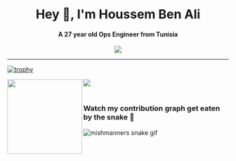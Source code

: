 
<h1 align="center">Hey 👋, I'm Houssem Ben Ali</h1>
<h4 align="center">A 27 year old Ops Engineer from Tunisia</h4>

<div align="center"><img src="https://komarev.com/ghpvc/?username=hbenali"/></div>

----

[![trophy](https://github-profile-trophy.vercel.app/?username=hbenali&theme=dracula)](https://github.com/ryo-ma/github-profile-trophy)

<div>
  <img height="170" align="left" src="https://github-readme-stats.vercel.app/api?username=hbenali&count_private=true&show_icons=true&theme=dracula" />
  <img src="https://github-readme-stats.vercel.app/api/top-langs/?username=hbenali&theme=dracula&langs_count=15&layout=compact&hide=php" />
</div>
<br/>
<!-- [![trophy](https://github-profile-trophy.vercel.app/?username=hbenali&theme=radical)](https://github.com/ryo-ma/github-profile-trophy) ONLY if I want to show the trophy things here -->

### Watch my contribution graph get eaten by the snake 🐍

<!-- platane/snk works, it just puts it on a new branch -->
![mishmanners snake gif](https://github.com/hbenali/hbenali/blob/output/github-contribution-grid-snake.svg)
